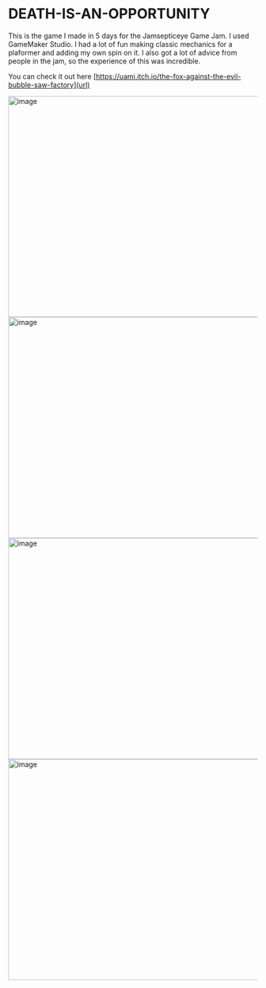 # DEATH-IS-AN-OPPORTUNITY
This is the game I made in 5 days for the Jamsepticeye Game Jam. I used GameMaker Studio. I had a lot of fun making classic mechanics for a plaformer and adding my own spin on it. I also got a lot of advice from people in the jam, so the experience of this was incredible.

You can check it out here
[https://uami.itch.io/the-fox-against-the-evil-bubble-saw-factory](url)

<img width="794" height="446" alt="image" src="https://github.com/user-attachments/assets/4b74954f-4066-4bf6-8e89-828c27a1481b" />
<img width="794" height="446" alt="image" src="https://github.com/user-attachments/assets/65f7542e-7fb5-4ff7-b800-59da090049c5" />
<img width="794" height="446" alt="image" src="https://github.com/user-attachments/assets/4b58dc26-65f3-4543-9c31-43617920bc82" />
<img width="794" height="446" alt="image" src="https://github.com/user-attachments/assets/33fa8bc6-c651-44fb-9e06-653cf95a10a0" />
